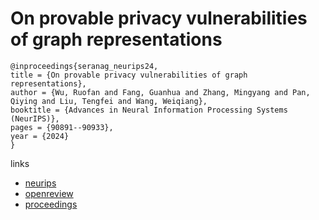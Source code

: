 # On provable privacy vulnerabilities of graph representations

```
@inproceedings{seranag_neurips24,
title = {On provable privacy vulnerabilities of graph representations},
author = {Wu, Ruofan and Fang, Guanhua and Zhang, Mingyang and Pan, Qiying and Liu, Tengfei and Wang, Weiqiang},
booktitle = {Advances in Neural Information Processing Systems (NeurIPS)},
pages = {90891--90933},
year = {2024}
}
```

links
- [neurips](https://nips.cc/Conferences/2024/Schedule?showEvent=95590)
- [openreview](https://openreview.net/forum?id=LSqDcfX3xU)
- [proceedings](https://papers.nips.cc//paper_files/paper/2024/hash/a526cc8f6ffb74bedb6ff313e3fdb450-Abstract-Conference.html)
